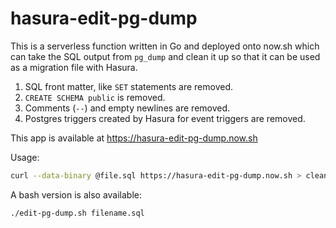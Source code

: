 # hasura-edit-pg-dump

This is a serverless function written in Go and deployed onto now.sh which can
take the SQL output from `pg_dump` and clean it up so that it can be used as a
migration file with Hasura.

1. SQL front matter, like `SET` statements are removed.
2. `CREATE SCHEMA public` is removed.
3. Comments (`--`) and empty newlines are removed.
4. Postgres triggers created by Hasura for event triggers are removed.

This app is available at https://hasura-edit-pg-dump.now.sh

Usage:

```bash
curl --data-binary @file.sql https://hasura-edit-pg-dump.now.sh > cleaned.sql
```

A bash version is also available:

```bash
./edit-pg-dump.sh filename.sql
```
